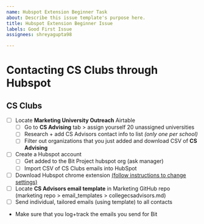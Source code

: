```yaml
---
name: Hubspot Extension Beginner Task
about: Describe this issue template's purpose here.
title: Hubspot Extension Beginner Issue
labels: Good First Issue
assignees: shreyagupta98

---
```


# Contacting CS Clubs through Hubspot
## CS Clubs
- [ ] Locate **Marketing University Outreach** Airtable
  - [ ] Go to **CS Advising** tab > assign yourself 20 unassigned universities 
  - [ ] Research + add CS Advisors contact info to list *(only one per school)*
  - [ ] Filter out organizations that you just added and download CSV of **CS Advising**
- [ ] Create a Hubspot account
  - [ ] Get added to the Bit Project hubspot org (ask manager)
  - [ ] Import CSV of CS Clubs emails into HubSpot
- [ ] Download Hubspot chrome extension [(follow instructions to change settings)](https://about.bitproject.org/teams/marketing/growth-marketing/airtable-and-hubspot#hubspot)
- [ ] Locate **CS Advisors email template** in Marketing GitHub repo (marketing repo > email_templates > collegecsadvisors.md)
- [ ] Send individual, tailored emails (using template) to all contacts
- Make sure that you log+track the emails you send for Bit
